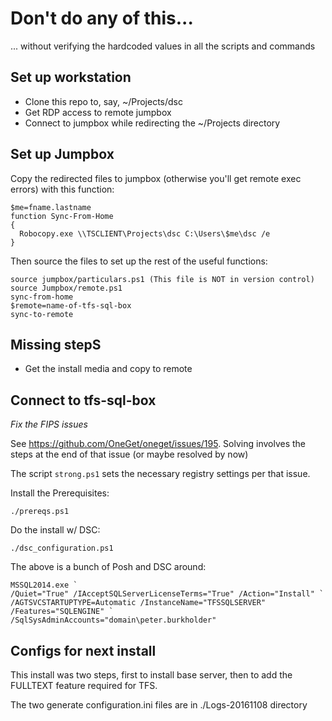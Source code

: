 # Don't do any of this...

... without verifying the hardcoded values in all the scripts and commands


## Set up workstation

- Clone this repo to, say, ~/Projects/dsc
- Get RDP access to remote jumpbox
- Connect to jumpbox while redirecting the ~/Projects directory

## Set up Jumpbox

Copy the redirected files to jumpbox (otherwise you'll get remote exec errors)
with this function:

```
$me=fname.lastname
function Sync-From-Home
{
  Robocopy.exe \\TSCLIENT\Projects\dsc C:\Users\$me\dsc /e
}
```

Then source the files to set up the rest of the useful functions:

```
source jumpbox/particulars.ps1 (This file is NOT in version control)
source Jumpbox/remote.ps1
sync-from-home
$remote=name-of-tfs-sql-box
sync-to-remote
```

## Missing stepS

- Get the install media and copy to remote


## Connect to tfs-sql-box

*Fix the FIPS issues*

See https://github.com/OneGet/oneget/issues/195.  Solving involves the
steps at the end of that issue (or maybe resolved by now)

The script `strong.ps1` sets the necessary registry settings per that issue.


Install the Prerequisites:

```
./prereqs.ps1
```

Do the install w/ DSC:

```
./dsc_configuration.ps1
```

The above is a bunch of Posh and DSC around:

```
MSSQL2014.exe `
/Quiet="True" /IAcceptSQLServerLicenseTerms="True" /Action="Install" `
/AGTSVCSTARTUPTYPE=Automatic /InstanceName="TFSSQLSERVER" /Features="SQLENGINE" `
/SqlSysAdminAccounts="domain\peter.burkholder"
```

## Configs for next install

This install was two steps, first to install base server, then to add the FULLTEXT feature required for TFS.

The two generate configuration.ini files are in ./Logs-20161108 directory
